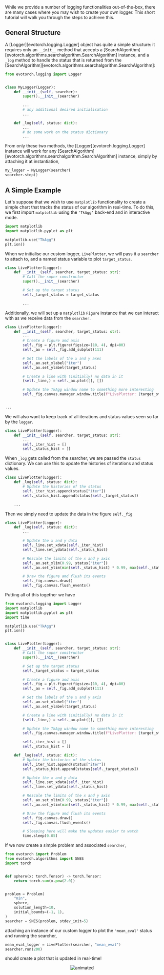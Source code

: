 While we provide a number of logging functionalities out-of-the-box, there are many cases where you may wish to create your own logger. This short tutorial will walk you through the steps to achieve this.

## General Structure

A [Logger][evotorch.logging.Logger] object has quite a simple structure: it requires only an `__init__` method that accepts a [SearchAlgorithm][evotorch.algorithms.searchalgorithm.SearchAlgorithm] instance, and a `_log` method to handle the status that is returned from the [SearchAlgorithm][evotorch.algorithms.searchalgorithm.SearchAlgorithm]:

```python
from evotorch.logging import Logger


class MyLogger(Logger):
    def __init__(self, searcher):
        super().__init__(searcher)

        ...
        # any additional desired initialisation
        ...

    def _log(self, status: dict):
        ...
        # do some work on the status dictionary
        ...
```

From only these two methods, the [Logger][evotorch.logging.Logger] instance will work for any [SearchAlgorithm][evotorch.algorithms.searchalgorithm.SearchAlgorithm] instance, simply by attaching it at instantiation,

```python
my_logger = MyLogger(searcher)
searcher.step()
```

## A Simple Example

Let's suppose that we wish to use `matplotlib` functionality to create a simple chart that tracks the status of our algorithm in real-time. To do this, we first import `matplotlib` using the `'TkAgg'` back-end and in interactive mode.

```python
import matplotlib
import matplotlib.pyplot as plt

matplotlib.use("TkAgg")
plt.ion()
```

When we initialise our custom logger, `LivePlotter`, we will pass it a `searcher` to attach to, and a named status variable to plot `target_status`.

```python
class LivePlotter(Logger):
    def __init__(self, searcher, target_status: str):
        # Call the super constructor
        super().__init__(searcher)

        # Set up the target status
        self._target_status = target_status

        ...
```

Additionally, we will set up a `matplotlib` `Figure` instance that we can interact with as we receive data from the `searcher`.

```python
class LivePlotter(Logger):
    def __init__(self, searcher, target_status: str):
        ...
        # Create a figure and axis
        self._fig = plt.figure(figsize=(10, 4), dpi=80)
        self._ax = self._fig.add_subplot(111)

        # Set the labels of the x and y axes
        self._ax.set_xlabel("iter")
        self._ax.set_ylabel(target_status)

        # Create a line with (initially) no data in it
        (self._line,) = self._ax.plot([], [])

        # Update the TkAgg window name to something more interesting
        self._fig.canvas.manager.window.title(f"LivePlotter: {target_status}")


...
```

We will also want to keep track of all iterations and status values seen so far by the `logger`.

```python
class LivePlotter(Logger):
    def __init__(self, searcher, target_status: str):
        ...
        self._iter_hist = []
        self._status_hist = []
```

When `_log` gets called from the searcher, we are passed the `status` dictionary. We can use this to update the histories of iterations and status values.

```python
class LivePlotter(Logger):
    def _log(self, status: dict):
        # Update the histories of the status
        self._iter_hist.append(status["iter"])
        self._status_hist.append(status[self._target_status])

    ...
```

Then we simply need to update the data in the figure `self._fig`

```python
class LivePlotter(Logger):
    def _log(self, status: dict):
        ...

        # Update the x and y data
        self._line.set_xdata(self._iter_hist)
        self._line.set_ydata(self._status_hist)

        # Rescale the limits of the x and y axis
        self._ax.set_xlim(0.99, status["iter"])
        self._ax.set_ylim(min(self._status_hist) * 0.99, max(self._status_hist) * 1.01)

        # Draw the figure and flush its events
        self._fig.canvas.draw()
        self._fig.canvas.flush_events()
```

Putting all of this together we have

```python
from evotorch.logging import Logger
import matplotlib
import matplotlib.pyplot as plt
import time

matplotlib.use("TkAgg")
plt.ion()


class LivePlotter(Logger):
    def __init__(self, searcher, target_status: str):
        # Call the super constructor
        super().__init__(searcher)

        # Set up the target status
        self._target_status = target_status

        # Create a figure and axis
        self._fig = plt.figure(figsize=(10, 4), dpi=80)
        self._ax = self._fig.add_subplot(111)

        # Set the labels of the x and y axis
        self._ax.set_xlabel("iter")
        self._ax.set_ylabel(target_status)

        # Create a line with (initially) no data in it
        (self._line,) = self._ax.plot([], [])

        # Update the TkAgg window name to something more interesting
        self._fig.canvas.manager.window.title(f"LivePlotter: {target_status}")

        self._iter_hist = []
        self._status_hist = []

    def _log(self, status: dict):
        # Update the histories of the status
        self._iter_hist.append(status["iter"])
        self._status_hist.append(status[self._target_status])

        # Update the x and y data
        self._line.set_xdata(self._iter_hist)
        self._line.set_ydata(self._status_hist)

        # Rescale the limits of the x and y axis
        self._ax.set_xlim(0.99, status["iter"])
        self._ax.set_ylim(min(self._status_hist) * 0.99, max(self._status_hist) * 1.01)

        # Draw the figure and flush its events
        self._fig.canvas.draw()
        self._fig.canvas.flush_events()

        # Sleeping here will make the updates easier to watch
        time.sleep(0.05)
```

If we now create a simple problem and associated `searcher`,

```python
from evotorch import Problem
from evotorch.algorithms import SNES
import torch


def sphere(x: torch.Tensor) -> torch.Tensor:
    return torch.sum(x.pow(2.0))


problem = Problem(
    "min",
    sphere,
    solution_length=10,
    initial_bounds=(-1, 1),
)
searcher = SNES(problem, stdev_init=5)
```

attaching an instance of our custom logger to plot the `'mean_eval'` status and running the searcher,

```python
mean_eval_logger = LivePlotter(searcher, "mean_eval")
searcher.run(200)
```

should create a plot that is updated in real-time!

<p align="center">
  <img src="../custom_logger.gif" alt="animated" />
</p>
